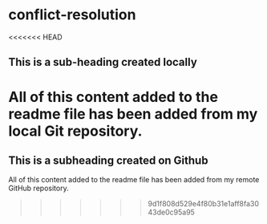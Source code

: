 # conflict-resolution

<<<<<<< HEAD
## This is a sub-heading created locally

All of this content added to the readme file has been added from my local Git repository.
=======
## This is a subheading created on Github

All of this content added to the readme file has been added from my remote GitHub repository.
>>>>>>> 9d1f808d529e4f80b31e1aff8fa3043de0c95a95
